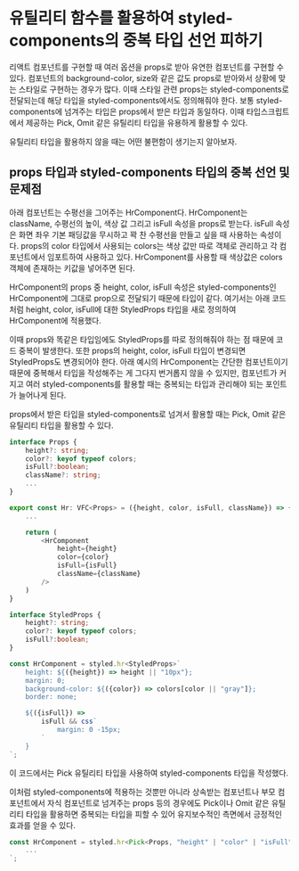 # 유틸리티 함수를 활용하여 styled-components의 중복 타입 선언 피하기

리액트 컴포넌트를 구현할 때 여러 옵션을 props로 받아 유연한 컴포넌트를 구현할 수 있다. 컴포넌트의 background-color, size와 같은 값도 props로 받아와서 상황에 맞는 스타일로 구현하는 경우가 많다. 이때 스타일 관련 props는 styled-components로 전달되는데 해당 타입을 styled-components에서도 정의해줘야 한다. 보통 styled-components에 넘겨주는 타입은 props에서 받은 타입과 동일하다. 이때 타입스크립트에서 제공하는 Pick, Omit 같은 유틸리티 타입을 유용하게 활용할 수 있다.

유틸리티 타입을 활용하지 않을 때는 어떤 불편함이 생기는지 알아보자.

## props 타입과 styled-components 타입의 중복 선언 및 문제점

아래 컴포넌트는 수평선을 그어주는 HrComponent다. HrComponent는 className, 수평선의 높이, 색상 값 그리고 isFull 속성을 props로 받는다. isFull 속성은 화면 좌우 기본 패딩값을 무시하고 꽉 찬 수평선을 만들고 싶을 때 사용하는 속성이다. props의 color 타입에서 사용되는 colors는 색상 값만 따로 객체로 관리하고 각 컴포넌트에서 임포트하여 사용하고 있다. HrComponent를 사용할 때 색상값은 colors 객체에 존재하는 키값을 넣어주면 된다.

HrComponent의 props 중 height, color, isFull 속성은 styled-components인 HrComponent에 그대로 prop으로 전달되기 때문에 타입이 같다. 여기서는 아래 코드처럼 height, color, isFull에 대한 StyledProps 타입을 새로 정의하여 HrComponent에 적용했다.

이때 props와 똑같은 타입임에도 StyledProps를 따로 정의해줘야 하는 점 때문에 코드 중복이 발생한다. 또한 props의 height, color, isFull 타입이 변경되면 StyledProps도 변경되어야 한다. 아래 예시의 HrComponent는 간단한 컴포넌트이기 때문에 중복해서 타입을 작성해주는 게 그다지 번거롭지 않을 수 있지만, 컴포넌트가 커지고 여러 styled-components를 활용할 때는 중복되는 타입과 관리해야 되는 포인트가 늘어나게 된다.

props에서 받은 타입을 styled-components로 넘겨서 활용할 때는 Pick, Omit 같은 유틸리티 타입을 활용할 수 있다.

```typescript
interface Props {
    height?: string;
    color?: keyof typeof colors;
    isFull?:boolean;
    className?: string;
    ...
}

export const Hr: VFC<Props> = ({height, color, isFull, className}) => {
    ...

    return (
        <HrComponent
            height={height}
            color={color}
            isFull={isFull}
            className={className}
        />
    )
}

interface StyledProps {
    height?: string;
    color?: keyof typeof colors;
    isFull?:boolean;
}

const HrComponent = styled.hr<StyledProps>`
    height: ${({height}) => height || "10px"};
    margin: 0;
    background-color: ${({color}) => colors[color || "gray"]};
    border: none;

    ${({isFull}) =>
        isFull && css`
            margin: 0 -15px;
        `
    }
`;
```

이 코드에서는 Pick 유틸리티 타입을 사용하여 styled-components 타입을 작성했다.

이처럼 styled-components에 적용하는 것뿐만 아니라 상속받는 컴포넌트나 부모 컴포넌트에서 자식 컴포넌트로 넘겨주는 props 등의 경우에도 Pick이나 Omit 같은 유틸리티 타입을 활용하면 중복되는 타입을 피할 수 있어 유지보수적인 측면에서 긍정적인 효과를 얻을 수 있다.

```typescript
const HrComponent = styled.hr<Pick<Props, "height" | "color" | "isFull">>`
    ...
`;
```
